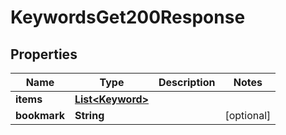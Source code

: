 

# KeywordsGet200Response


## Properties

| Name | Type | Description | Notes |
|------------ | ------------- | ------------- | -------------|
|**items** | [**List&lt;Keyword&gt;**](Keyword.md) |  |  |
|**bookmark** | **String** |  |  [optional] |



